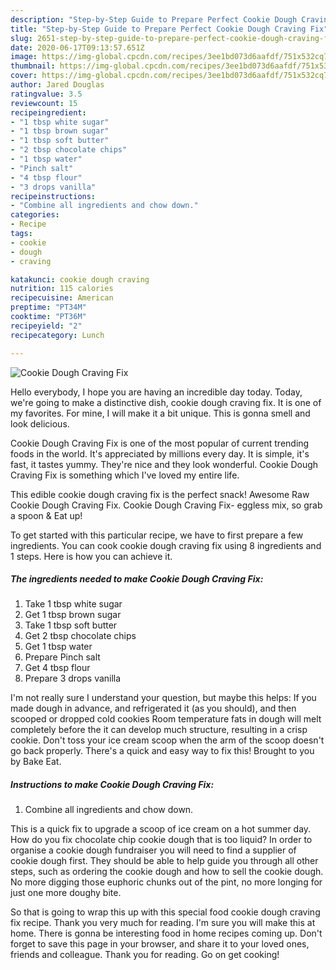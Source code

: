 ```yaml
---
description: "Step-by-Step Guide to Prepare Perfect Cookie Dough Craving Fix"
title: "Step-by-Step Guide to Prepare Perfect Cookie Dough Craving Fix"
slug: 2651-step-by-step-guide-to-prepare-perfect-cookie-dough-craving-fix
date: 2020-06-17T09:13:57.651Z
image: https://img-global.cpcdn.com/recipes/3ee1bd073d6aafdf/751x532cq70/cookie-dough-craving-fix-recipe-main-photo.jpg
thumbnail: https://img-global.cpcdn.com/recipes/3ee1bd073d6aafdf/751x532cq70/cookie-dough-craving-fix-recipe-main-photo.jpg
cover: https://img-global.cpcdn.com/recipes/3ee1bd073d6aafdf/751x532cq70/cookie-dough-craving-fix-recipe-main-photo.jpg
author: Jared Douglas
ratingvalue: 3.5
reviewcount: 15
recipeingredient:
- "1 tbsp white sugar"
- "1 tbsp brown sugar"
- "1 tbsp soft butter"
- "2 tbsp chocolate chips"
- "1 tbsp water"
- "Pinch salt"
- "4 tbsp flour"
- "3 drops vanilla"
recipeinstructions:
- "Combine all ingredients and chow down."
categories:
- Recipe
tags:
- cookie
- dough
- craving

katakunci: cookie dough craving 
nutrition: 115 calories
recipecuisine: American
preptime: "PT34M"
cooktime: "PT36M"
recipeyield: "2"
recipecategory: Lunch

---
```



![Cookie Dough Craving Fix](https://img-global.cpcdn.com/recipes/3ee1bd073d6aafdf/751x532cq70/cookie-dough-craving-fix-recipe-main-photo.jpg)

Hello everybody, I hope you are having an incredible day today. Today, we're going to make a distinctive dish, cookie dough craving fix. It is one of my favorites. For mine, I will make it a bit unique. This is gonna smell and look delicious.

Cookie Dough Craving Fix is one of the most popular of current trending foods in the world. It's appreciated by millions every day. It is simple, it's fast, it tastes yummy. They're nice and they look wonderful. Cookie Dough Craving Fix is something which I've loved my entire life.

This edible cookie dough craving fix is the perfect snack! Awesome Raw Cookie Dough Craving Fix. Cookie Dough Craving Fix- eggless mix, so grab a spoon &amp; Eat up!


To get started with this particular recipe, we have to first prepare a few ingredients. You can cook cookie dough craving fix using 8 ingredients and 1 steps. Here is how you can achieve it.

<!--inarticleads1-->

##### The ingredients needed to make Cookie Dough Craving Fix:

1. Take 1 tbsp white sugar
1. Get 1 tbsp brown sugar
1. Take 1 tbsp soft butter
1. Get 2 tbsp chocolate chips
1. Get 1 tbsp water
1. Prepare Pinch salt
1. Get 4 tbsp flour
1. Prepare 3 drops vanilla


I&#39;m not really sure I understand your question, but maybe this helps: If you made dough in advance, and refrigerated it (as you should), and then scooped or dropped cold cookies Room temperature fats in dough will melt completely before the it can develop much structure, resulting in a crisp cookie. Don&#39;t toss your ice cream scoop when the arm of the scoop doesn&#39;t go back properly. There&#39;s a quick and easy way to fix this! Brought to you by Bake Eat. 

<!--inarticleads2-->

##### Instructions to make Cookie Dough Craving Fix:

1. Combine all ingredients and chow down.


This is a quick fix to upgrade a scoop of ice cream on a hot summer day. How do you fix chocolate chip cookie dough that is too liquid? In order to organise a cookie dough fundraiser you will need to find a supplier of cookie dough first. They should be able to help guide you through all other steps, such as ordering the cookie dough and how to sell the cookie dough. No more digging those euphoric chunks out of the pint, no more longing for just one more doughy bite. 

So that is going to wrap this up with this special food cookie dough craving fix recipe. Thank you very much for reading. I'm sure you will make this at home. There is gonna be interesting food in home recipes coming up. Don't forget to save this page in your browser, and share it to your loved ones, friends and colleague. Thank you for reading. Go on get cooking!
